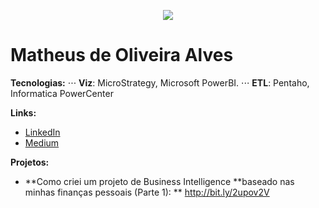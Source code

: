 <p align="center">
  <img src="3140775.png" >
</p>


# Matheus de Oliveira Alves



**Tecnologias:** 
                 ⋅⋅⋅ **Viz**: MicroStrategy, Microsoft PowerBI.
                 ⋅⋅⋅ **ETL**: Pentaho, Informatica PowerCenter

**Links:**
* [LinkedIn](https://www.linkedin.com/in/matheus-de-oliveira-alves/)
* [Medium](https://medium.com/@matheusdeoliveiraalves)

**Projetos:**
* **Como criei um projeto de Business Intelligence
    **baseado nas minhas finanças pessoais (Parte 1): ** http://bit.ly/2upov2V
